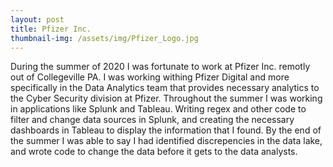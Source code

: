 ```yaml
---
layout: post
title: Pfizer Inc.
thumbnail-img: /assets/img/Pfizer_Logo.jpg
---
```


During the summer of 2020 I was fortunate to work at Pfizer Inc. remotly out of Collegeville PA. I was working withing Pfizer Digital and 
more specifically in the Data Analytics team that provides necessary analytics to the Cyber Security division at Pfizer. Throughout the summer
I was working in applications like Splunk and Tableau. Writing regex and other code to filter and change data sources in Splunk, and creating
the necessary dashboards in Tableau to display the information that I found. By the end of the summer I was able to say I had identified 
discrepencies in the data lake, and wrote code to change the data before it gets to the data analysts.
